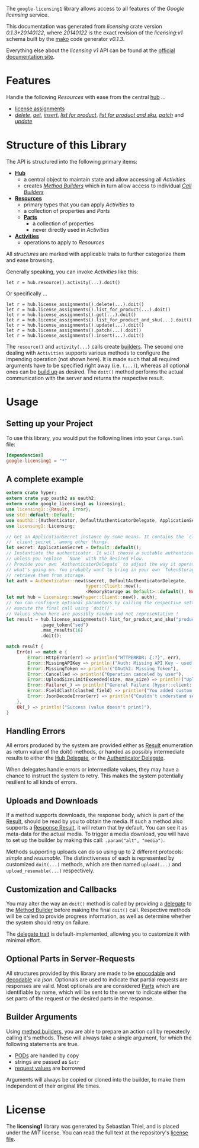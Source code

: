 <!---
DO NOT EDIT !
This file was generated automatically from 'src/mako/api/README.md.mako'
DO NOT EDIT !
-->
The `google-licensing1` library allows access to all features of the *Google licensing* service.

This documentation was generated from *licensing* crate version *0.1.3+20140122*, where *20140122* is the exact revision of the *licensing:v1* schema built by the [mako](http://www.makotemplates.org/) code generator *v0.1.3*.

Everything else about the *licensing* *v1* API can be found at the
[official documentation site](https://developers.google.com/google-apps/licensing/).
# Features

Handle the following *Resources* with ease from the central [hub](http://byron.github.io/google-apis-rs/google-licensing1/struct.Licensing.html) ... 

* [license assignments](http://byron.github.io/google-apis-rs/google-licensing1/struct.LicenseAssignment.html)
 * [*delete*](http://byron.github.io/google-apis-rs/google-licensing1/struct.LicenseAssignmentDeleteCall.html), [*get*](http://byron.github.io/google-apis-rs/google-licensing1/struct.LicenseAssignmentGetCall.html), [*insert*](http://byron.github.io/google-apis-rs/google-licensing1/struct.LicenseAssignmentInsertCall.html), [*list for product*](http://byron.github.io/google-apis-rs/google-licensing1/struct.LicenseAssignmentListForProductCall.html), [*list for product and sku*](http://byron.github.io/google-apis-rs/google-licensing1/struct.LicenseAssignmentListForProductAndSkuCall.html), [*patch*](http://byron.github.io/google-apis-rs/google-licensing1/struct.LicenseAssignmentPatchCall.html) and [*update*](http://byron.github.io/google-apis-rs/google-licensing1/struct.LicenseAssignmentUpdateCall.html)




# Structure of this Library

The API is structured into the following primary items:

* **[Hub](http://byron.github.io/google-apis-rs/google-licensing1/struct.Licensing.html)**
    * a central object to maintain state and allow accessing all *Activities*
    * creates [*Method Builders*](http://byron.github.io/google-apis-rs/google-licensing1/trait.MethodsBuilder.html) which in turn
      allow access to individual [*Call Builders*](http://byron.github.io/google-apis-rs/google-licensing1/trait.CallBuilder.html)
* **[Resources](http://byron.github.io/google-apis-rs/google-licensing1/trait.Resource.html)**
    * primary types that you can apply *Activities* to
    * a collection of properties and *Parts*
    * **[Parts](http://byron.github.io/google-apis-rs/google-licensing1/trait.Part.html)**
        * a collection of properties
        * never directly used in *Activities*
* **[Activities](http://byron.github.io/google-apis-rs/google-licensing1/trait.CallBuilder.html)**
    * operations to apply to *Resources*

All *structures* are marked with applicable traits to further categorize them and ease browsing.

Generally speaking, you can invoke *Activities* like this:

```Rust,ignore
let r = hub.resource().activity(...).doit()
```

Or specifically ...

```ignore
let r = hub.license_assignments().delete(...).doit()
let r = hub.license_assignments().list_for_product(...).doit()
let r = hub.license_assignments().get(...).doit()
let r = hub.license_assignments().list_for_product_and_sku(...).doit()
let r = hub.license_assignments().update(...).doit()
let r = hub.license_assignments().patch(...).doit()
let r = hub.license_assignments().insert(...).doit()
```

The `resource()` and `activity(...)` calls create [builders][builder-pattern]. The second one dealing with `Activities` 
supports various methods to configure the impending operation (not shown here). It is made such that all required arguments have to be 
specified right away (i.e. `(...)`), whereas all optional ones can be [build up][builder-pattern] as desired.
The `doit()` method performs the actual communication with the server and returns the respective result.

# Usage

## Setting up your Project

To use this library, you would put the following lines into your `Cargo.toml` file:

```toml
[dependencies]
google-licensing1 = "*"
```

## A complete example

```Rust
extern crate hyper;
extern crate yup_oauth2 as oauth2;
extern crate google_licensing1 as licensing1;
use licensing1::{Result, Error};
use std::default::Default;
use oauth2::{Authenticator, DefaultAuthenticatorDelegate, ApplicationSecret, MemoryStorage};
use licensing1::Licensing;

// Get an ApplicationSecret instance by some means. It contains the `client_id` and 
// `client_secret`, among other things.
let secret: ApplicationSecret = Default::default();
// Instantiate the authenticator. It will choose a suitable authentication flow for you, 
// unless you replace  `None` with the desired Flow.
// Provide your own `AuthenticatorDelegate` to adjust the way it operates and get feedback about 
// what's going on. You probably want to bring in your own `TokenStorage` to persist tokens and
// retrieve them from storage.
let auth = Authenticator::new(&secret, DefaultAuthenticatorDelegate,
                              hyper::Client::new(),
                              <MemoryStorage as Default>::default(), None);
let mut hub = Licensing::new(hyper::Client::new(), auth);
// You can configure optional parameters by calling the respective setters at will, and
// execute the final call using `doit()`.
// Values shown here are possibly random and not representative !
let result = hub.license_assignments().list_for_product_and_sku("productId", "skuId", "customerId")
             .page_token("sed")
             .max_results(16)
             .doit();

match result {
    Err(e) => match e {
        Error::HttpError(err) => println!("HTTPERROR: {:?}", err),
        Error::MissingAPIKey => println!("Auth: Missing API Key - used if there are no scopes"),
        Error::MissingToken => println!("OAuth2: Missing Token"),
        Error::Cancelled => println!("Operation canceled by user"),
        Error::UploadSizeLimitExceeded(size, max_size) => println!("Upload size too big: {} of {}", size, max_size),
        Error::Failure(_) => println!("General Failure (hyper::client::Response doesn't print)"),
        Error::FieldClash(clashed_field) => println!("You added custom parameter which is part of builder: {:?}", clashed_field),
        Error::JsonDecodeError(err) => println!("Couldn't understand server reply - maybe API needs update: {:?}", err),
    },
    Ok(_) => println!("Success (value doesn't print)"),
}

```
## Handling Errors

All errors produced by the system are provided either as [Result](http://byron.github.io/google-apis-rs/google-licensing1/enum.Result.html) enumeration as return value of 
the doit() methods, or handed as possibly intermediate results to either the 
[Hub Delegate](http://byron.github.io/google-apis-rs/google-licensing1/trait.Delegate.html), or the [Authenticator Delegate](http://byron.github.io/google-apis-rs/google-licensing1/../yup-oauth2/trait.AuthenticatorDelegate.html).

When delegates handle errors or intermediate values, they may have a chance to instruct the system to retry. This 
makes the system potentially resilient to all kinds of errors.

## Uploads and Downloads
If a method supports downloads, the response body, which is part of the [Result](http://byron.github.io/google-apis-rs/google-licensing1/enum.Result.html), should be
read by you to obtain the media.
If such a method also supports a [Response Result](http://byron.github.io/google-apis-rs/google-licensing1/trait.ResponseResult.html), it will return that by default.
You can see it as meta-data for the actual media. To trigger a media download, you will have to set up the builder by making
this call: `.param("alt", "media")`.

Methods supporting uploads can do so using up to 2 different protocols: 
*simple* and *resumable*. The distinctiveness of each is represented by customized 
`doit(...)` methods, which are then named `upload(...)` and `upload_resumable(...)` respectively.

## Customization and Callbacks

You may alter the way an `doit()` method is called by providing a [delegate](http://byron.github.io/google-apis-rs/google-licensing1/trait.Delegate.html) to the 
[Method Builder](http://byron.github.io/google-apis-rs/google-licensing1/trait.CallBuilder.html) before making the final `doit()` call. 
Respective methods will be called to provide progress information, as well as determine whether the system should 
retry on failure.

The [delegate trait](http://byron.github.io/google-apis-rs/google-licensing1/trait.Delegate.html) is default-implemented, allowing you to customize it with minimal effort.

## Optional Parts in Server-Requests

All structures provided by this library are made to be [enocodable](http://byron.github.io/google-apis-rs/google-licensing1/trait.RequestValue.html) and 
[decodable](http://byron.github.io/google-apis-rs/google-licensing1/trait.ResponseResult.html) via *json*. Optionals are used to indicate that partial requests are responses 
are valid.
Most optionals are are considered [Parts](http://byron.github.io/google-apis-rs/google-licensing1/trait.Part.html) which are identifiable by name, which will be sent to 
the server to indicate either the set parts of the request or the desired parts in the response.

## Builder Arguments

Using [method builders](http://byron.github.io/google-apis-rs/google-licensing1/trait.CallBuilder.html), you are able to prepare an action call by repeatedly calling it's methods.
These will always take a single argument, for which the following statements are true.

* [PODs][wiki-pod] are handed by copy
* strings are passed as `&str`
* [request values](http://byron.github.io/google-apis-rs/google-licensing1/trait.RequestValue.html) are borrowed

Arguments will always be copied or cloned into the builder, to make them independent of their original life times.

[wiki-pod]: http://en.wikipedia.org/wiki/Plain_old_data_structure
[builder-pattern]: http://en.wikipedia.org/wiki/Builder_pattern
[google-go-api]: https://github.com/google/google-api-go-client

# License
The **licensing1** library was generated by Sebastian Thiel, and is placed 
under the *MIT* license.
You can read the full text at the repository's [license file][repo-license].

[repo-license]: https://github.com/Byron/google-apis-rs/LICENSE.md
